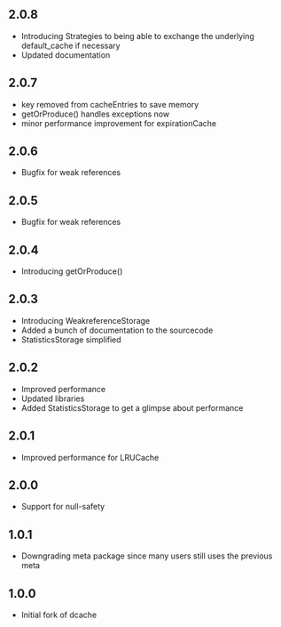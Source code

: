 ## 2.0.8

* Introducing Strategies to being able to exchange the underlying default_cache if necessary
* Updated documentation

## 2.0.7

* key removed from cacheEntries to save memory
* getOrProduce() handles exceptions now
* minor performance improvement for expirationCache

## 2.0.6

* Bugfix for weak references

## 2.0.5

* Bugfix for weak references

## 2.0.4

* Introducing getOrProduce()

## 2.0.3

* Introducing WeakreferenceStorage
* Added a bunch of documentation to the sourcecode
* StatisticsStorage simplified

## 2.0.2

* Improved performance
* Updated libraries
* Added StatisticsStorage to get a glimpse about performance

## 2.0.1

* Improved performance for LRUCache

## 2.0.0

* Support for null-safety

## 1.0.1

* Downgrading meta package since many users still uses the previous meta

## 1.0.0

* Initial fork of dcache
